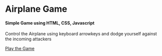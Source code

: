 # Airplane Game
#### Simple Game using HTML, CSS, Javascript
Control the Airplane using keyboard arrowkeys and dodge yourself against the incoming attackers

[Play the Game](https://geetu040.github.io/airplane/)